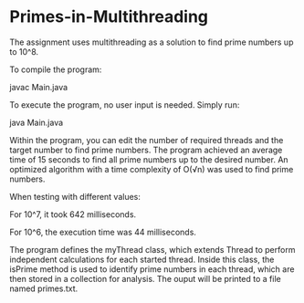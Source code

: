 # Primes-in-Multithreading
The assignment uses multithreading as a solution to find prime numbers up to 10^8.

To compile the program:

javac Main.java

To execute the program, no user input is needed. Simply run:

java Main.java

Within the program, you can edit the number of required threads and the target number to find prime numbers. 
The program achieved an average time of 15 seconds to find all prime numbers up to the desired number. 
An optimized algorithm with a time complexity of O(√n) was used to find prime numbers.

When testing with different values:

For 10^7, it took 642 milliseconds.

For 10^6, the execution time was 44 milliseconds.

The program defines the myThread class, which extends Thread to perform independent calculations for each started thread. Inside this class, the isPrime method is used to identify prime numbers in each thread, which are then stored in a collection for analysis. The ouput will be printed to a file named primes.txt.

